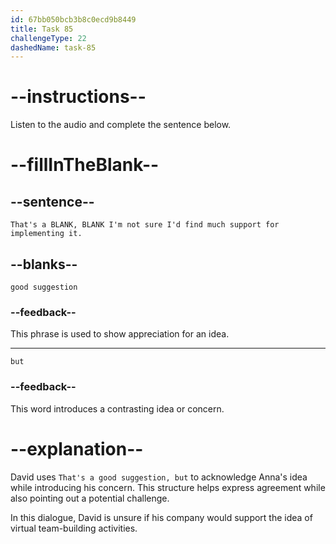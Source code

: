 ```yaml
---
id: 67bb050bcb3b8c0ecd9b8449
title: Task 85
challengeType: 22
dashedName: task-85
---
```


<!-- (Audio) David: That's a good suggestion, but I'm not sure I'd find much support for implementing it. -->

# --instructions--

Listen to the audio and complete the sentence below.

# --fillInTheBlank--

## --sentence--

`That's a BLANK, BLANK I'm not sure I'd find much support for implementing it.`

## --blanks--

`good suggestion`

### --feedback--

This phrase is used to show appreciation for an idea.

---

`but`

### --feedback--

This word introduces a contrasting idea or concern.

# --explanation--

David uses `That's a good suggestion, but` to acknowledge Anna's idea while introducing his concern. This structure helps express agreement while also pointing out a potential challenge.

In this dialogue, David is unsure if his company would support the idea of virtual team-building activities.
